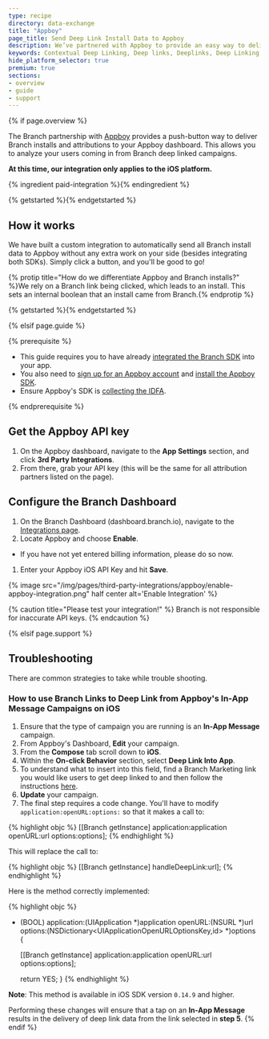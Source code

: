 ```yaml
---
type: recipe
directory: data-exchange
title: "Appboy"
page_title: Send Deep Link Install Data to Appboy
description: We’ve partnered with Appboy to provide an easy way to deliver Branch installs and attributions to your Appboy dashboard. Learn how to set it up.
keywords: Contextual Deep Linking, Deep links, Deeplinks, Deep Linking, Deeplinking, Deferred Deep Linking, Deferred Deeplinking, Google App Indexing, Google App Invites, Apple Universal Links, Apple Spotlight Search, Facebook App Links, AppLinks, Deepviews, Deep views, Analytics, Install Data, Appboy
hide_platform_selector: true
premium: true
sections:
- overview
- guide
- support
---
```


{% if page.overview %}

The Branch partnership with [Appboy](https://www.appboy.com) provides a push-button way to deliver Branch installs and attributions to your Appboy dashboard. This allows you to analyze your users coming in from Branch deep linked campaigns.

**At this time, our integration only applies to the iOS platform.**

{% ingredient paid-integration %}{% endingredient %}

{% getstarted %}{% endgetstarted %}

## How it works

We have built a custom integration to automatically send all Branch install data to Appboy without any extra work on your side (besides integrating both SDKs). Simply click a button, and you'll be good to go!

{% protip title="How do we differentiate Appboy and Branch installs?" %}We rely on a Branch link being clicked, which leads to an install. This sets an internal boolean that an install came from Branch.{% endprotip %}

{% getstarted %}{% endgetstarted %}

{% elsif page.guide %}

{% prerequisite %}

- This guide requires you to have already [integrated the Branch SDK]({{base.url}}/getting-started/sdk-integration-guide) into your app.
- You also need to [sign up for an Appboy account](https://dashboard.appboy.com/developers/sign_up) and [install the Appboy SDK](https://documentation.appboy.com/).
- Ensure Appboy's SDK is [collecting the IDFA](https://documentation.appboy.com/iOS/#optional-idfa-collection).

{% endprerequisite %}

## Get the Appboy API key

1. On the Appboy dashboard, navigate to the **App Settings** section, and click **3rd Party Integrations**.
1. From there, grab your API key (this will be the same for all attribution partners listed on the page).


## Configure the Branch Dashboard

1. On the Branch Dashboard (dashboard.branch.io), navigate to the [Integrations page](https://dashboard.branch.io/integrations).
1. Locate Appboy and choose **Enable**.
  * If you have not yet entered billing information, please do so now.
1. Enter your Appboy iOS API Key and hit **Save**.

{% image src="/img/pages/third-party-integrations/appboy/enable-appboy-integration.png" half center alt='Enable Integration' %}

{% caution title="Please test your integration!" %}
Branch is not responsible for inaccurate API keys.
{% endcaution %}

{% elsif page.support %}

## Troubleshooting

There are common strategies to take while trouble shooting.

### How to use Branch Links to Deep Link from Appboy's In-App Message Campaigns on iOS

1. Ensure that the type of campaign you are running is an **In-App Message** campaign.
2. From Appboy's Dashboard, **Edit** your campaign.
3. From the **Compose** tab scroll down to **iOS**.
4. Within the **On-click Behavior** section, select **Deep Link Into App**.
5. To understand what to insert into this field, find a Branch Marketing link you would like users to get deep linked to and then follow the instructions [here](https://dev.branch.io/features/facebook-ads/support/ios/#use-a-direct-deep-link).
6. **Update** your campaign.
7. The final step requires a code change. You'll have to modify `application:openURL:options:` so that it makes a call to:

{% highlight objc %}
[[Branch getInstance]
     application:application
     openURL:url
     options:options];
{% endhighlight %}

This will replace the call to:

{% highlight objc %}
[[Branch getInstance] handleDeepLink:url];
{% endhighlight %}

Here is the method correctly implemented:

{% highlight objc %}
- (BOOL) application:(UIApplication *)application
             openURL:(NSURL *)url
             options:(NSDictionary<UIApplicationOpenURLOptionsKey,id> *)options {
    
    [[Branch getInstance]
     application:application
     openURL:url
     options:options];
    
    return YES;
}
{% endhighlight %}

**Note**: This method is available in iOS SDK version `0.14.9` and higher.

Performing these changes will ensure that a tap on an **In-App Message** results in the delivery of deep link data from the link selected in **step 5**.
{% endif %}
